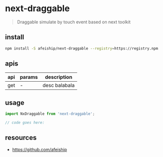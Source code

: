 # next-draggable
> Draggable simulate by touch event based on next toolkit

## install
```bash
npm install -S afeiship/next-draggable --registry=https://registry.npm.taobao.org
```

## apis
| api | params | description   |
|-----|--------|---------------|
| get | -      | desc balabala |

## usage
```js
import NxDraggable from 'next-draggable';

// code goes here:
```

## resources
- https://github.com/afeiship
